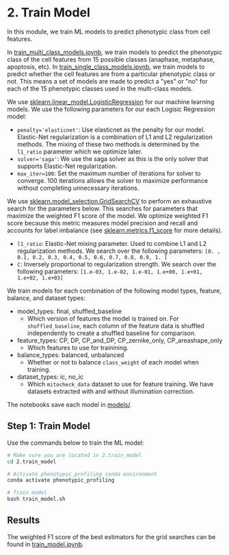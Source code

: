 # 2. Train Model

In this module, we train ML models to predict phenotypic class from cell features.

In [train_multi_class_models.ipynb](train_multi_class_models.ipynb), we train models to predict the phenotypic class of the cell features from 15 possible classes (anaphase, metaphase, apoptosis, etc).
In [train_single_class_models.ipynb](train_single_class_models.ipynb), we train models to predict whether the cell features are from a particular phenotypic class or not.
This means a set of models are made to predict a "yes" or "no" for each of the 15 phenotypic classes used in the multi-class models. 

We use [sklearn.linear_model.LogisticRegression](https://scikit-learn.org/stable/modules/generated/sklearn.linear_model.LogisticRegression.html) for our machine learning models.
We use the following parameters for our each Logisic Regression model:

- `penalty='elasticnet'`: Use elasticnet as the penalty for our model.
Elastic-Net regularization is a combination of L1 and L2 regularization methods.
The mixing of these two methods is determined by the `l1_ratio` parameter which we optimize later.
- `solver='saga'`: We use the saga solver as this is the only solver that supports Elastic-Net regularization.
- `max_iter=100`: Set the maximum number of iterations for solver to converge. 100 iterations allows the solver to maximize performance without completing unnecessary iterations.

We use [sklearn.model_selection.GridSearchCV](https://scikit-learn.org/stable/modules/generated/sklearn.model_selection.GridSearchCV.html#sklearn.model_selection.GridSearchCV) to perform an exhaustive search for the parameters below.
This searches for parameters that maximize the weighted F1 score of the model.
We optimize weighted F1 score because this metric measures model precision and recall and accounts for label imbalance (see [sklearn.metrics.f1_score](https://scikit-learn.org/stable/modules/generated/sklearn.metrics.f1_score.html) for more details).

- `l1_ratio`: Elastic-Net mixing parameter.
Used to combine L1 and L2 regularization methods.
We search over the following parameters: `[0. , 0.1, 0.2, 0.3, 0.4, 0.5, 0.6, 0.7, 0.8, 0.9, 1. ]`
- `C`: Inversely proportional to regularization strength.
We search over the following parameters: `[1.e-03, 1.e-02, 1.e-01, 1.e+00, 1.e+01, 1.e+02, 1.e+03]`

We train models for each combination of the following model types, feature, balance, and dataset types:
- model_types: final, shuffled_baseline
    - Which version of features the model is trained on. For `shuffled_baseline`, each column of the feature data is shuffled independently to create a shuffled baseline for comparison.
- feature_types: CP, DP, CP_and_DP, CP_zernike_only, CP_areashape_only
    - Which features to use for trainining.
- balance_types: balanced, unbalanced
    - Whether or not to balance `class_weight` of each model when training.
- dataset_types: ic, no_ic
    - Which `mitocheck_data` dataset to use for feature training. We have datasets extracted with and without illumination correction.

The notebooks save each model in [models/](models/).

## Step 1: Train Model

Use the commands below to train the ML model:

```sh
# Make sure you are located in 2.train_model
cd 2.train_model

# Activate phenotypic_profiling conda environment
conda activate phenotypic_profiling

# Train model
bash train_model.sh
```

## Results

The weighted F1 score of the best estimators for the grid searches can be found in [train_model.ipynb](train_model.ipynb).